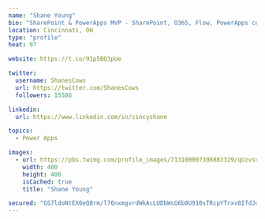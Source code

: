 ```yaml
---
name: "Shane Young"
bio: "SharePoint & PowerApps MVP - SharePoint, O365, Flow, PowerApps consulting? @PowerApps911 | Pure Snark? You found it."
location: Cincinnati, OH
type: "profile"
heat: 97

website: https://t.co/91p5BQ3pUe

twitter:
  username: ShanesCows
  url: https://twitter.com/ShanesCows
  followers: 15586

linkedin:
  url: https://www.linkedin.com/in/cincyshane

topics:
  - Power Apps

images:
  - url: https://pbs.twimg.com/profile_images/713100007398883329/qUzvsvQ3_400x400.jpg
    width: 400
    height: 400
    isCached: true
    title: "Shane Young"

secured: "GS7ldoNtEX6eQ8rm/l76nxmgvrdWkAcLUDbWsG6b0U910sTRcpYTrxv8IfdJoffTNUcwOAg36UhL64VuGdU1ISmRNegWdB5XHmkA3J7Kungl19Ea8y56xLKNLurqekawedrOU+lSzGCPCttD/F6brOvoA9TCELWUbYK5uErb+XiZNGsalVT5h8m4pabVEWggfl09GYcHJ9gNJE0rP6hR2niBvydAElGnTyTSnVIPZQ4FcQ0hKalrYdUlsNMSmSflQuw5udjmNu653SLLLgw+oCG0bChJWHruBXTMkjdL/Rez07UC2+9rsbUcO8foM1HIIVxBwStaMnk60UsfRE50Yy//Udo9tWN9HA2NwPCLVAg6osuVVUPFTdtMrgpTJgltp3pXe8GsLaNxq07AHwUXxfDMXueto+wbQqfoTsMvkK8=;4HiruCxArjb17wzbUCv4kA=="
---
```


